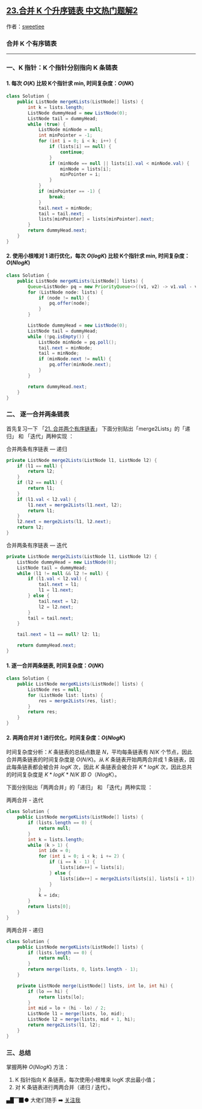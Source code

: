## [23.合并 K 个升序链表 中文热门题解2](https://leetcode.cn/problems/merge-k-sorted-lists/solutions/100000/4-chong-fang-fa-xiang-jie-bi-xu-miao-dong-by-sweet)

作者：[sweetiee](https://leetcode.cn/u/sweetiee)


### 合并 K 个有序链表
---


### 一、K 指针：K 个指针分别指向 K 条链表

#### 1. 每次 $O(K)$ 比较 K个指针求 min, 时间复杂度：$O(NK)$

```Java []
class Solution {
    public ListNode mergeKLists(ListNode[] lists) { 
        int k = lists.length;
        ListNode dummyHead = new ListNode(0);
        ListNode tail = dummyHead;
        while (true) {
            ListNode minNode = null;
            int minPointer = -1;
            for (int i = 0; i < k; i++) {
                if (lists[i] == null) {
                    continue;
                }
                if (minNode == null || lists[i].val < minNode.val) {
                    minNode = lists[i];
                    minPointer = i;
                }
            }
            if (minPointer == -1) {
                break;
            }
            tail.next = minNode;
            tail = tail.next;
            lists[minPointer] = lists[minPointer].next;
        }
        return dummyHead.next;
    }
}
```
#### 2. 使用小根堆对 1 进行优化，每次 $O(logK)$ 比较 K个指针求 min, 时间复杂度：$O(NlogK)$
```Java []
class Solution {
    public ListNode mergeKLists(ListNode[] lists) {
        Queue<ListNode> pq = new PriorityQueue<>((v1, v2) -> v1.val - v2.val);
        for (ListNode node: lists) {
            if (node != null) {
                pq.offer(node);
            }
        }

        ListNode dummyHead = new ListNode(0);
        ListNode tail = dummyHead;
        while (!pq.isEmpty()) {
            ListNode minNode = pq.poll();
            tail.next = minNode;
            tail = minNode;
            if (minNode.next != null) {
                pq.offer(minNode.next);
            }
        }

        return dummyHead.next;
    }
}
```
### 二、 逐一合并两条链表
首先复习一下 「[21. 合并两个有序链表](https://leetcode-cn.com/problems/merge-two-sorted-lists/)」
下面分别贴出「merge2Lists」的「递归」 和 「迭代」两种实现 ：

合并两条有序链表 — 递归
```Java []
private ListNode merge2Lists(ListNode l1, ListNode l2) {
    if (l1 == null) {
        return l2;
    }
    if (l2 == null) {
        return l1;
    }
    if (l1.val < l2.val) {
        l1.next = merge2Lists(l1.next, l2);
        return l1;
    }
    l2.next = merge2Lists(l1, l2.next);
    return l2;
}
```
合并两条有序链表 — 迭代
```Java []
private ListNode merge2Lists(ListNode l1, ListNode l2) {
    ListNode dummyHead = new ListNode(0);
    ListNode tail = dummyHead;
    while (l1 != null && l2 != null) {
        if (l1.val < l2.val) {
            tail.next = l1;
            l1 = l1.next;
        } else {
            tail.next = l2;
            l2 = l2.next;
        }
        tail = tail.next;
    }

    tail.next = l1 == null? l2: l1;

    return dummyHead.next;
}
```


#### 1. 逐一合并两条链表, 时间复杂度：$O(NK)$
```Java []
class Solution {
    public ListNode mergeKLists(ListNode[] lists) {
        ListNode res = null;
        for (ListNode list: lists) {
            res = merge2Lists(res, list);
        }
        return res;
    }
}
```
#### 2. 两两合并对 1 进行优化，时间复杂度：$O(NlogK)$
时间复杂度分析：$K$ 条链表的总结点数是 $N$，平均每条链表有 $N/K$ 个节点，因此合并两条链表的时间复杂度是 $O(N/K)$。从 $K$ 条链表开始两两合并成 $1$ 条链表，因此每条链表都会被合并 $logK$ 次，因此 $K$ 条链表会被合并 $K * logK$ 次，因此总共的时间复杂度是 $K*logK*N/K$ 即 $O（NlogK）$。

下面分别贴出「两两合并」的「递归」 和 「迭代」两种实现 ：

两两合并 - 迭代
```Java []
class Solution {
    public ListNode mergeKLists(ListNode[] lists) {
        if (lists.length == 0) {
            return null;
        }
        int k = lists.length;
        while (k > 1) {
            int idx = 0;
            for (int i = 0; i < k; i += 2) {
                if (i == k - 1) {
                    lists[idx++] = lists[i];
                } else {
                    lists[idx++] = merge2Lists(lists[i], lists[i + 1]);
                }
            }
            k = idx;
        }
        return lists[0];
    }
}
```

两两合并 - 递归
```Java []
class Solution {
    public ListNode mergeKLists(ListNode[] lists) {
        if (lists.length == 0) {
            return null;
        }
        return merge(lists, 0, lists.length - 1);
    }

    private ListNode merge(ListNode[] lists, int lo, int hi) {
        if (lo == hi) {
            return lists[lo];
        }
        int mid = lo + (hi - lo) / 2;
        ListNode l1 = merge(lists, lo, mid);
        ListNode l2 = merge(lists, mid + 1, hi);
        return merge2Lists(l1, l2);
    }
}
```

### 三、总结
掌握两种 $O(NlogK)$ 方法：

1. K 指针指向 K 条链表，每次使用小根堆来 logK 求出最小值；
2. 对 K 条链表进行两两合并（递归 / 迭代）。


▄█▔▉● 大佬们随手 ➡️ [关注我](https://leetcode-cn.com/u/sweetiee/)
 